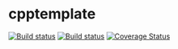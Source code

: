 # cpptemplate
[![Build status](https://ci.appveyor.com/api/projects/status/1rddvpfhibw8ahg7?svg=true)](https://ci.appveyor.com/project/DennisWG/cpptemplate)
[![Build status](https://travis-ci.org/DennisWG/cpptemplate.svg?branch=master)](https://travis-ci.org/DennisWG/cpptemplate)
[![Coverage Status](https://coveralls.io/repos/github/DennisWG/cpptemplate/badge.svg?branch=master)](https://coveralls.io/github/DennisWG/cpptemplate?branch=master)
